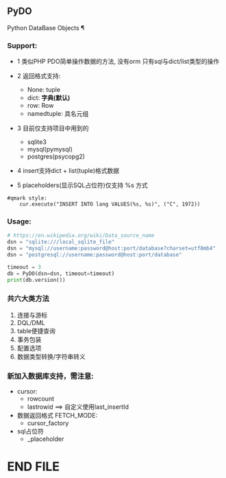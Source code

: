 ## PyDO
Python DataBase Objects ¶

### Support:
- 1 类似PHP PDO简单操作数据的方法, 没有orm 只有sql与dict/list类型的操作

- 2 返回格式支持:
    - None: tuple
    - dict: **字典(默认)**
    - row: Row
    - namedtuple: 具名元组

- 3 目前仅支持项目中用到的
    - sqlite3
    - mysql(pymysql)
    - postgres(psycopg2)

- 4 insert支持dict + list(tuple)格式数据

- 5 placeholders(显示SQL占位符)仅支持 %s 方式
```
#qmark style:
    cur.execute("INSERT INTO lang VALUES(%s, %s)", ("C", 1972))
```

### Usage:
```python
# https://en.wikipedia.org/wiki/Data_source_name
dsn = "sqlite:///local_sqlite_file"
dsn = "mysql://username:password@host:port/database?charset=utf8mb4"
dsn = "postgresql://username:password@host:port/database"

timeout = 3
db = PyDO(dsn=dsn, timeout=timeout)
print(db.version())
```


### 共六大类方法
1. 连接与游标
2. DQL/DML
3. table便捷查询
4. 事务包装
5. 配置选项
6. 数据类型转换/字符串转义

### 新加入数据库支持，需注意:
- cursor:
    - rowcount
    - lastrowid ==> 自定义使用last_insertId
- 数据返回格式 FETCH_MODE:
    - cursor_factory
- sql占位符
    - _placeholder

# END FILE